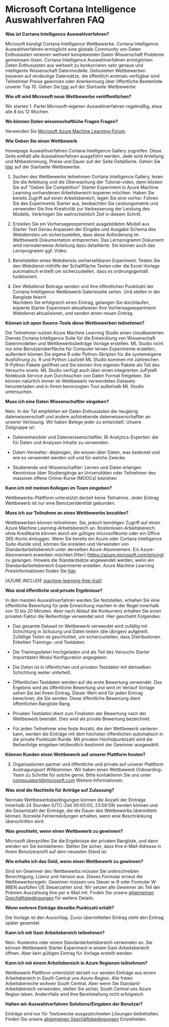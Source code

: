<properties
    pageTitle="Cortana Intelligence Auswahlverfahren FAQ | Microsoft Azure"
    description="Häufig gestellte Fragen zu Microsoft Cortana Intelligence Wettbewerbe."
    services="machine-learning"
    documentationCenter=""
    authors="hning86"
    manager="jhubbard"
    editor="cgronlun"/>

<tags
    ms.service="machine-learning"
    ms.workload="data-services"
    ms.tgt_pltfrm="na"
    ms.devlang="na"
    ms.topic="article"
    ms.date="09/06/2016"
    ms.author="haining;chlovel;garye"/>

# <a name="microsoft-cortana-intelligence-competitions-faq"></a>Microsoft Cortana Intelligence Auswahlverfahren FAQ

**Was ist Cortana Intelligence Auswahlverfahren?**

Microsoft kündigt Cortana Intelligence Wettbewerbe. Cortana Intelligence Auswahlverfahren ermöglicht eine globale Community von Daten Enthusiasten vereinen weltweit komplexesten Daten Wissenschaft Probleme gemeinsam lösen. Cortana Intelligence Auswahlverfahren ermöglichen Daten Enthusiasten aus weltweit zu konkurrieren sehr genaue und intelligente Wissenschaft Datenmodelle. Gehosteten Wettbewerben basieren auf eindeutige Datensätze, die öffentlich erstmals verfügbar sind. Teilnehmer Preise gewinnen oder Anerkennung über öffentliche Bestenliste unserer Top 10. Gehen Sie [hier](http://aka.ms/CIComp) auf der Startseite Wettbewerbe.

**Wie oft wird Microsoft neue Wettbewerbe veröffentlichen?**

Wir starten 1. Partei Microsoft-eigenen Auswahlverfahren regelmäßig, etwa alle 8 bis 12 Wochen. 

**Wo können Daten wissenschaftliche Fragen Fragen?**

Verwenden Sie [Microsoft Azure Machine Learning-Forum](https://social.msdn.microsoft.com/forums/azure/home?forum=MachineLearning).

**Wie Geben Sie einen Wettbewerb**

Homepage Auswahlverfahren Cortana Intelligence Gallery zugreifen. Diese Seite enthält alle Auswahlverfahren ausgeführt werden. Jede wird Anleitung und Mitbestimmung, Preise und Dauer auf der Seite Detaillierte. Gehen Sie [hier](http://aka.ms/CIComp) auf der Startseite Wettbewerbe.  

1. Suchen des Wettbewerbs teilnehmen Cortana Intelligence Gallery, lesen Sie die Anleitung und die Überwachung der Tutorial-video, dann klicken Sie auf "Geben Sie Competition" Starter Experiment in Azure Machine Learning vorhandenen Arbeitsbereich kopieren möchten. Haben Sie bereits Zugriff auf einen Arbeitsbereich, legen Sie eine vorher. Führen Sie des Experiments Starter aus, beobachten Sie Leistungsmetrik und verwenden Sie Ihre Kreativität zur Verbesserung der Leistung des Modells. Verbringen Sie wahrscheinlich Zeit in diesem Schritt.   

2. Erstellen Sie ein Vorhersageexperiment ausgebildeten Modell aus Starter Test Genau Anpassen der Eingabe und Ausgabe Schema des Webdienstes um sicherzustellen, dass diese Anforderung im Wettbewerb Dokumentation entsprechen. Das Lernprogramm Dokument wird normalerweise Anleitung dazu detaillierte. Sie können auch das Lernprogramm ggf. Video.   

3. Bereitstellen eines Webdiensts vorhersehbaren Experiment. Testen Sie den Webdienst mithilfe der Schaltfläche Testen oder die Excel-Vorlage automatisch erstellt um sicherzustellen, dass es ordnungsgemäß funktioniert.   

4. Den Webdienst Beitrags senden und Ihre öffentlichen Punktzahl der Cortana Intelligence Wettbewerb Galerieseite sehen. Und stellen in der Rangliste feiern!  
Nachdem Sie erfolgreich einen Eintrag, gelangen Sie durchlaufen, kopierte Starter Experiment aktualisieren Ihre Vorhersageexperiment Webdienst aktualisieren, und senden einen neuen Eintrag.   

**Können ich open Source-Tools diese Wettbewerben teilnehmen?**

Die Teilnehmer nutzen Azure Machine Learning Studio einen cloudbasierten Diensts Cortana Intelligence Suite für die Entwicklung von Wissenschaft Datenmodellen und Wettbewerbsbeiträge Vorlage erstellen. ML Studio nicht nur eine Benutzeroberfläche für Computer lernen Experimente erstellen, außerdem können Sie eigene R oder Python-Skripten für die systemeigene Ausführung zu. R und Python Laufzeit ML Studio kommen mit zahlreichen R-Python Pakete geöffnet und Sie können Ihre eigenen Pakete als Teil des Versuchs sowie. ML Studio verfügt auch über einen integrierten JuPyteR Notebook Service zum Durchsuchen von Daten Format freigeben. Sie können natürlich immer im Wettbewerb verwendeten Datasets herunterladen und in Ihrem bevorzugten Tool außerhalb ML Studio untersuchen. 

**Muss ich eine Daten Wissenschaftler eingeben?**

Nein. In der Tat empfehlen wir Daten Enthusiasten die neugierig datenwissenschaft und andere aufstrebende datenwissenschaftler an unserer Verlosung. Wir haben Belege jeder zu entwickelt. Unsere Zielgruppe ist:

* Datenentwickler und Datenwissenschaftler, BI Analytics-Experten: die für Daten und Analysen Inhalte zu verwenden.

* Daten-Verwalter: diejenigen, die wissen über Daten, was bedeutet und wie es verwendet werden soll und für welche Zwecke.

* Studierende und Wissenschaftler: Lernen und Daten erlangen Kenntnisse über Studiengänge an Universitäten oder Teilnehmer des massiven offene Online-Kurse (MOOCs) beziehen


**Kann ich mit meinen Kollegen im Team eingeben?**

Wettbewerbs-Plattform unterstützt derzeit keine Teilnahme. Jeder Eintrag Wettbewerb ist nur eine Benutzeridentität gebunden. 

**Muss ich zur Teilnahme an eines Wettbewerbs bezahlen?**

Wettbewerben können teilnehmen. Sie, jedoch benötigen Zugriff auf einen Azure Machine Learning-Arbeitsbereich an. Kostenlosen Arbeitsbereich ohne Kreditkarte können durch ein gültiges microsoftkonto oder ein Office 365-Konto einloggen. Wenn Sie bereits ein Azure oder Cortana Intelligence Suite-Kunde sind, können Sie erstellen und Verwenden von Standardarbeitsbereich unter derselben Azure-Abonnement. Ein Azure-Abonnement erwerben möchten [Hier] (https://azure.microsoft.com/pricing) zu gelangen. Hinweis die Standardsätze angewendet werden, wenn ein Standardarbeitsbereich Experimente erstellen. Azure Machine Learning Preisinformationen finden Sie [hier](https://azure.microsoft.com/pricing/details/machine-learning/). 

[AZURE.INCLUDE [machine-learning-free-trial](../../includes/machine-learning-free-trial.md)]

**Was sind öffentliche und private Ergebnisse?**

In den meisten Auswahlverfahren werden Sie feststellen, erhalten Sie eine öffentliche Bewertung für jede Einreichung machen in der Regel innerhalb von 10 bis 20 Minuten. Aber nach Ablauf die Konkurrenz erhalten Sie einen privaten Faktor die Reihenfolge verwendet wird. Hier geschieht Folgendes:

* Das gesamte Dataset im Wettbewerb verwendet wird zufällig mit Schichtung in Schulung und Daten testen (die übrigen) aufgeteilt. Zufällige Teilen ist geschichtet, um sicherzustellen, dass Distributionen Etiketten Trainings- und Testdaten.
 
* Die Trainingsdaten hochgeladen und als Teil des Versuchs Starter Importdaten Modul Konfiguration angegeben.

* Die Daten ist in öffentlichen und privaten Testdaten mit demselben Schichtung weiter unterteilt.

* Öffentlichen Testdaten werden auf die erste Bewertung verwendet. Das Ergebnis wird als öffentliche Bewertung und wird im Verlauf Vorlage sehen Sie bei Ihrem Eintrag. Dieser Wert wird für jeden Eintrag berechnet, die Sie senden. Diese öffentliche Bewertung dient öffentlichen Rangliste Rang.

* Privaten Testdaten dient zum Finalisten der Bewertung nach der Wettbewerb beendet. Dies wird als private Bewertung bezeichnet. 

* Für jeden Teilnehmer eine feste Anzahl, die den Wettbewerb variieren kann, werden die Einträge mit dem höchsten öffentlichen automatisch in die private Punktzahl Runde. Mit privaten Höchstpunktzahl wird die Reihenfolge eingeben letztendlich bestimmt der Gewinner ausgewählt.  

**Können Kunden einen Wettbewerb auf unserer Plattform hosten?**

3. Organisationen partner und öffentliche und private auf unserer Plattform Austragungsort Willkommen. Wir haben einen Wettbewerb Onboarding-Team zu Schritte für solche gerne.  Bitte kontaktieren Sie uns unter [compsupport@microsoft.com](mailto:compsupport@microsoft.com) Weitere Informationen. 

**Was sind die Nachteile für Anträge auf Zulassung?**

Normale Wettbewerbsbedingungen können die Anzahl der Einträge innerhalb 24 Stunden (UTC-Zeit 00:00:00, 23:59:59) senden können und die Gesamtzahl der Einträge, die die Dauer des Wettbewerbs übermitteln können. Korrekte Fehlermeldungen erhalten, wenn eine Beschränkung überschritten wird. 

**Was geschieht, wenn einen Wettbewerb zu gewinnen?**

Microsoft überprüfen Sie die Ergebnisse der privaten Rangliste, und dann werden wir Sie kontaktieren. Stellen Sie sicher, dass Ihre e-Mail-Adresse in Ihrem Benutzerprofil auf dem neuesten Stand ist.

**Wie erhalte ich das Geld, wenn einen Wettbewerb zu gewinnen?**

Sind ein Gewinner des Wettbewerbs müssen Sie unterschreiben Berechtigung, Lizenz und Version aus. Dieses Formular erneut die Wettbewerbsregeln. Gewinner müssen uns Steuer w-9 oder Formular W-8BEN ausfüllen US Steuerzahler sind. Wir setzen alle Gewinner als Teil der Prämien Auszahlung ihre per e-Mail mit. Finden Sie unsere [allgemeinen Geschäftsbedingungen](http://aka.ms/comptermsandconditions) für weitere Details.

**Wenn mehrere Einträge dieselbe Punktzahl erhält?**

Die Vorlage ist den Ausschlag. Zuvor übermittelten Eintrag steht den Eintrag später gesendet.

**Kann ich mit Gast-Arbeitsbereich teilnehmen?**

Nein. Kostenlos oder einem Standardarbeitsbereich verwenden an. Sie können Wettbewerb Starter Experiment in einem Gast-Arbeitsbereich öffnen. Aber kein gültigen Eintrag für Vorlage erstellt werden. 

**Kann ich mit einem Arbeitsbereich in Azure Regionen teilnehmen?**

Wettbewerb Plattform unterstützt derzeit nur senden Einträge aus einem Arbeitsbereich in South Central uns Azure-Region. Alle freien Arbeitsbereiche wohnen South Central. Aber wenn Sie Standard-Arbeitsbereich verwenden, stellen Sie sicher, South Central uns Azure Region leben. Andernfalls wird Ihre Bereitstellung nicht erfolgreich. 

**Halten wir Auswahlverfahren Solutions/Eingaben der Benutzer?**

Einträge sind nur für Testzwecke ausgezeichneten Lösungen beibehalten. Finden Sie unsere [allgemeinen Geschäftsbedingungen](http://aka.ms/comptermsandconditions) Einzelheiten.

